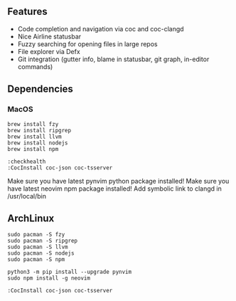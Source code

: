 ## Features

- Code completion and navigation via coc and coc-clangd
- Nice Airline statusbar
- Fuzzy searching for opening files in large repos
- File explorer via Defx
- Git integration (gutter info, blame in statusbar, git graph, in-editor commands)

## Dependencies

### MacOS
    brew install fzy
    brew install ripgrep
    brew install llvm
    brew install nodejs
    brew install npm

    :checkhealth
    :CocInstall coc-json coc-tsserver

Make sure you have latest pynvim python package installed!
Make sure you have latest neovim npm package installed!
Add symbolic link to clangd in /usr/local/bin

## ArchLinux
    sudo pacman -S fzy
    sudo pacman -S ripgrep
    sudo pacman -S llvm
    sudo pacman -S nodejs
    sudo pacman -S npm

    python3 -m pip install --upgrade pynvim
    sudo npm install -g neovim

    :CocInstall coc-json coc-tsserver
